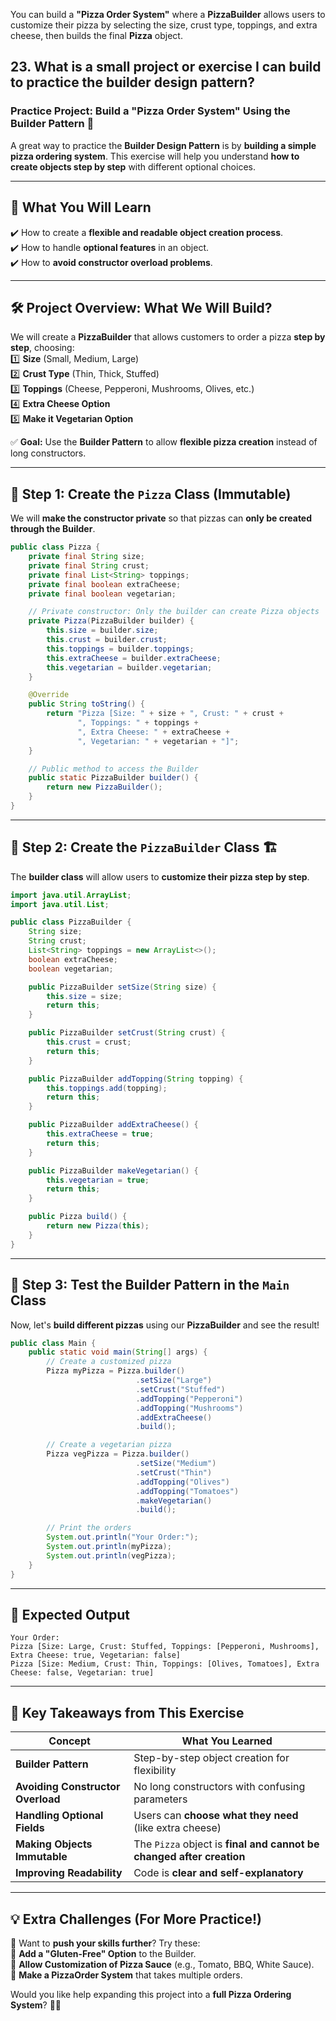 You can build a **"Pizza Order System"** where a **PizzaBuilder** allows users to customize their pizza by selecting the size, crust type, toppings, and extra cheese, then builds the final **Pizza** object.






## 23. What is a small project or exercise I can build to practice the builder design pattern?
### **Practice Project: Build a "Pizza Order System" Using the Builder Pattern 🍕**  

A great way to practice the **Builder Design Pattern** is by **building a simple pizza ordering system**. This exercise will help you understand **how to create objects step by step** with different optional choices.

---

## **📌 What You Will Learn**
✔️ How to create a **flexible and readable object creation process**.  
✔️ How to handle **optional features** in an object.  
✔️ How to **avoid constructor overload problems**.  

---

## **🛠️ Project Overview: What We Will Build?**  
We will create a **PizzaBuilder** that allows customers to order a pizza **step by step**, choosing:  
1️⃣ **Size** (Small, Medium, Large)  
2️⃣ **Crust Type** (Thin, Thick, Stuffed)  
3️⃣ **Toppings** (Cheese, Pepperoni, Mushrooms, Olives, etc.)  
4️⃣ **Extra Cheese Option**  
5️⃣ **Make it Vegetarian Option**  

✅ **Goal:** Use the **Builder Pattern** to allow **flexible pizza creation** instead of long constructors.

---

## **📝 Step 1: Create the `Pizza` Class (Immutable)**
We will **make the constructor private** so that pizzas can **only be created through the Builder**.

```java
public class Pizza {
    private final String size;
    private final String crust;
    private final List<String> toppings;
    private final boolean extraCheese;
    private final boolean vegetarian;

    // Private constructor: Only the builder can create Pizza objects
    private Pizza(PizzaBuilder builder) {
        this.size = builder.size;
        this.crust = builder.crust;
        this.toppings = builder.toppings;
        this.extraCheese = builder.extraCheese;
        this.vegetarian = builder.vegetarian;
    }

    @Override
    public String toString() {
        return "Pizza [Size: " + size + ", Crust: " + crust + 
               ", Toppings: " + toppings + 
               ", Extra Cheese: " + extraCheese + 
               ", Vegetarian: " + vegetarian + "]";
    }

    // Public method to access the Builder
    public static PizzaBuilder builder() {
        return new PizzaBuilder();
    }
}
```

---

## **📝 Step 2: Create the `PizzaBuilder` Class 🏗️**
The **builder class** will allow users to **customize their pizza step by step**.

```java
import java.util.ArrayList;
import java.util.List;

public class PizzaBuilder {
    String size;
    String crust;
    List<String> toppings = new ArrayList<>();
    boolean extraCheese;
    boolean vegetarian;

    public PizzaBuilder setSize(String size) {
        this.size = size;
        return this;
    }

    public PizzaBuilder setCrust(String crust) {
        this.crust = crust;
        return this;
    }

    public PizzaBuilder addTopping(String topping) {
        this.toppings.add(topping);
        return this;
    }

    public PizzaBuilder addExtraCheese() {
        this.extraCheese = true;
        return this;
    }

    public PizzaBuilder makeVegetarian() {
        this.vegetarian = true;
        return this;
    }

    public Pizza build() {
        return new Pizza(this);
    }
}
```

---

## **📝 Step 3: Test the Builder Pattern in the `Main` Class**
Now, let's **build different pizzas** using our **PizzaBuilder** and see the result!

```java
public class Main {
    public static void main(String[] args) {
        // Create a customized pizza
        Pizza myPizza = Pizza.builder()
                            .setSize("Large")
                            .setCrust("Stuffed")
                            .addTopping("Pepperoni")
                            .addTopping("Mushrooms")
                            .addExtraCheese()
                            .build();

        // Create a vegetarian pizza
        Pizza vegPizza = Pizza.builder()
                            .setSize("Medium")
                            .setCrust("Thin")
                            .addTopping("Olives")
                            .addTopping("Tomatoes")
                            .makeVegetarian()
                            .build();

        // Print the orders
        System.out.println("Your Order:");
        System.out.println(myPizza);
        System.out.println(vegPizza);
    }
}
```

---

## **🎯 Expected Output**
```
Your Order:
Pizza [Size: Large, Crust: Stuffed, Toppings: [Pepperoni, Mushrooms], Extra Cheese: true, Vegetarian: false]
Pizza [Size: Medium, Crust: Thin, Toppings: [Olives, Tomatoes], Extra Cheese: false, Vegetarian: true]
```

---

## **🎯 Key Takeaways from This Exercise**
| **Concept** | **What You Learned** |
|------------|---------------------|
| **Builder Pattern** | Step-by-step object creation for flexibility |
| **Avoiding Constructor Overload** | No long constructors with confusing parameters |
| **Handling Optional Fields** | Users can **choose what they need** (like extra cheese) |
| **Making Objects Immutable** | The `Pizza` object is **final and cannot be changed after creation** |
| **Improving Readability** | Code is **clear and self-explanatory** |

---

## **💡 Extra Challenges (For More Practice!)**
🚀 Want to **push your skills further**? Try these:  
🔹 **Add a "Gluten-Free" Option** to the Builder.  
🔹 **Allow Customization of Pizza Sauce** (e.g., Tomato, BBQ, White Sauce).  
🔹 **Make a PizzaOrder System** that takes multiple orders.  

Would you like help expanding this project into a **full Pizza Ordering System**? 🍕😊